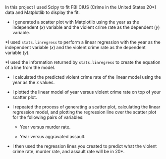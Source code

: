 In this project I used Scipy to fit FBI CIUS (Crime in the United States 20*) data and Matplotlib to display the fit.

* I generated a scatter plot with Matplotlib using the year as the independent (*x*) variable and the violent crime rate as the dependent (*y*) variable.

*I used `stats.linregress` to perform a linear regression with the year as the independent variable (*x*) and the violent crime rate as the dependent variable (*y*).

*I used the information returned by `stats.linregress` to create the equation of a line from the model.

* I calculated the predicted violent crime rate of the linear model using the year as the *x* values.

* I plotted the linear model of year versus violent crime rate on top of your scatter plot.

* I repeated the process of generating a scatter plot, calculating the linear regression model, and plotting the regression line over the scatter plot for the following pairs of variables:

  * Year versus murder rate.

  * Year versus aggravated assault.

* I then used the regression lines you created to predict what the violent crime rate, murder rate, and assault rate will be in 20*.

